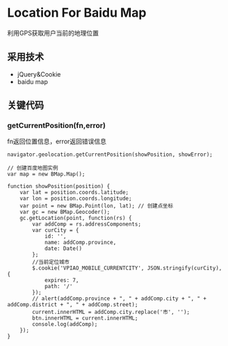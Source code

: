 # Location For Baidu Map

利用GPS获取用户当前的地理位置

## 采用技术

* jQuery&Cookie
* baidu map

## 关键代码

### getCurrentPosition(fn,error)

fn返回位置信息，error返回错误信息

```
navigator.geolocation.getCurrentPosition(showPosition, showError);
```


```
// 创建百度地图实例
var map = new BMap.Map();
```


```
function showPosition(position) {
	var lat = position.coords.latitude;
	var lon = position.coords.longitude;
	var point = new BMap.Point(lon, lat); // 创建点坐标
	var gc = new BMap.Geocoder();
	gc.getLocation(point, function(rs) {
		var addComp = rs.addressComponents;
		var curCity = {
			id: '',
			name: addComp.province,
			date: Date()
		};
		//当前定位城市
		$.cookie('VPIAO_MOBILE_CURRENTCITY', JSON.stringify(curCity), {
			expires: 7,
			path: '/'
		});
		// alert(addComp.province + ", " + addComp.city + ", " + addComp.district + ", " + addComp.street);
		current.innerHTML = addComp.city.replace('市', '');
		btn.innerHTML = current.innerHTML;
		console.log(addComp);
	});
}
```


